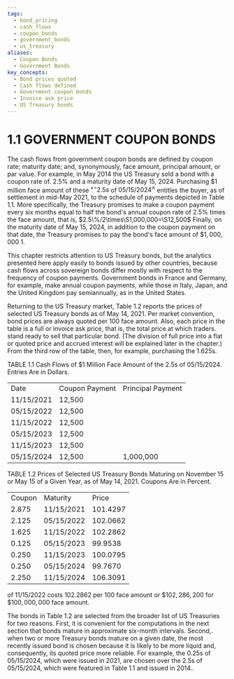 ```yaml
---
tags:
  - bond_pricing
  - cash_flows
  - coupon_bonds
  - government_bonds
  - us_treasury
aliases:
  - Coupon Bonds
  - Government Bonds
key_concepts:
  - Bond prices quoted
  - Cash flows defined
  - Government coupon bonds
  - Invoice ask price
  - US Treasury bonds
---
```


# 1.1 GOVERNMENT COUPON BONDS  

The cash flows from government coupon bonds are defined by coupon rate; maturity date; and, synonymously, face amount, principal amount, or par value. For example, in May 2014 the US Treasury sold a bond with a coupon rate of. $2.5\%$ and a maturity date of May 15, 2024. Purchasing $\$1$ million face amount of these $^{\bullet\circ}2.5s$ of $05/15/2024^{\mathfrak{N}}$ entitles the buyer, as of settlement in mid-May 2021, to the schedule of payments depicted in Table 1.1. More specifically, the Treasury promises to make a coupon payment every six months equal to half the bond's annual coupon rate of $2.5\%$ times the face amount, that is, $2.5\%/2\times\S1,000,000=\S12,500$ Finally, on the maturity date of May 15, 2024, in addition to the coupon payment on that date, the Treasury promises to pay the bond's face amount of $\$1,000,000$ 1.  

This chapter restricts attention to US Treasury bonds, but the analytics presented here apply easily to bonds issued by other countries, because cash flows across sovereign bonds differ mostly with respect to the frequency of coupon payments. Government bonds in France and Germany, for example, make annual coupon payments, while those in Italy, Japan, and the United Kingdom pay semiannually, as in the United States.  

Returning to the US Treasury market, Table 1.2 reports the prices of selected US Treasury bonds as of May 14, 2021. Per market convention, bond prices are always quoted per 100 face amount. Also, each price in the table is a full or invoice ask price, that is, the total price at which traders. stand ready to sell that particular bond. (The division of full price into a flat or quoted price and accrued interest will be explained later in the chapter.) From the third row of the table, then, for example, purchasing the 1.625s.  

TABLE 1.1 Cash Flows of $\$1$ Million Face Amount of the 2.5s of 05/15/2024. Entries Are in Dollars.   


<html><body><table><tr><td>Date</td><td>Coupon Payment</td><td>Principal Payment</td></tr><tr><td>11/15/2021</td><td>12,500</td><td></td></tr><tr><td>05/15/2022</td><td>12,500</td><td></td></tr><tr><td>11/15/2022</td><td>12,500</td><td></td></tr><tr><td>05/15/2023</td><td>12,500</td><td></td></tr><tr><td>11/15/2023</td><td>12,500</td><td></td></tr><tr><td>05/15/2024</td><td>12,500</td><td>1,000,000</td></tr></table></body></html>  

TABLE 1.2 Prices of Selected US Treasury Bonds Maturing on November 15 or May 15 of a Given Year, as of May 14, 2021. Coupons Are in Percent.   


<html><body><table><tr><td>Coupon</td><td>Maturity</td><td>Price</td></tr><tr><td>2.875</td><td>11/15/2021</td><td>101.4297</td></tr><tr><td>2.125</td><td>05/15/2022</td><td>102.0662</td></tr><tr><td>1.625</td><td>11/15/2022</td><td>102.2862</td></tr><tr><td>0.125</td><td>05/15/2023</td><td>99.9538</td></tr><tr><td>0.250</td><td>11/15/2023</td><td>100.0795</td></tr><tr><td>0.250</td><td>05/15/2024</td><td>99.7670</td></tr><tr><td>2.250</td><td>11/15/2024</td><td>106.3091</td></tr></table></body></html>  

of 11/15/2022 costs 102.2862 per 100 face amount or $\$102,286,200$ for $\$100,000,000$ face amount.  

The bonds in Table 1.2 are selected from the broader list of US Treasuries for two reasons. First, it is convenient for the computations in the next section that bonds mature in approximate six-month intervals. Second,. when two or more Treasury bonds mature on a given date, the most recently issued bond is chosen because it is likely to be more liquid and, consequently, its quoted price more reliable. For example, the 0.25s of 05/15/2024, which were issued in 2021, are chosen over the 2.5s of 05/15/2024, which were featured in Table 1.1 and issued in 2014..  
